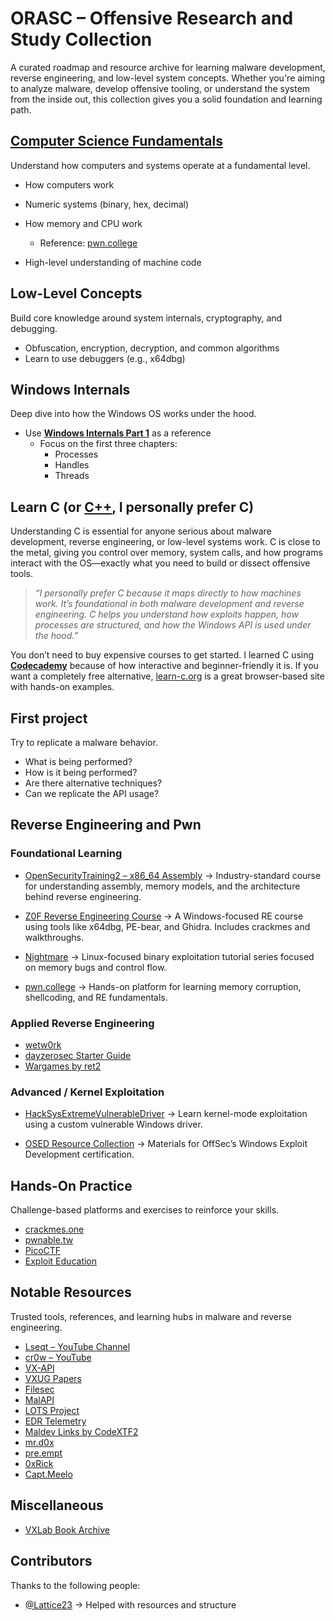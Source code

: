 # ORASC – Offensive Research and Study Collection
A curated roadmap and resource archive for learning malware development, reverse engineering, and low-level system concepts. Whether you're aiming to analyze malware, develop offensive tooling, or understand the system from the inside out, this collection gives you a solid foundation and learning path.

## [Computer Science Fundamentals](https://www.youtube.com/watch?v=tpIctyqH29Q&list=PL8dPuuaLjXtNlUrzyH5r6jN9ulIgZBpdo)
Understand how computers and systems operate at a fundamental level.
* How computers work
* Numeric systems (binary, hex, decimal)
* How memory and CPU work

  * Reference: [pwn.college](https://pwn.college/)
* High-level understanding of machine code

## Low-Level Concepts
Build core knowledge around system internals, cryptography, and debugging.

* Obfuscation, encryption, decryption, and common algorithms
* Learn to use debuggers (e.g., x64dbg)

## Windows Internals
Deep dive into how the Windows OS works under the hood.

* Use [**Windows Internals Part 1**](https://empyreal96.github.io/nt-info-depot/Windows-Internals-PDFs/Windows%20System%20Internals%207e%20Part%201.pdf) as a reference
  * Focus on the first three chapters:
    * Processes
    * Handles
    * Threads

## Learn C (or [C++](https://www.learncpp.com/), I personally prefer C)
Understanding C is essential for anyone serious about malware development, reverse engineering, or low-level systems work. C is close to the metal, giving you control over memory, system calls, and how programs interact with the OS—exactly what you need to build or dissect offensive tools.

> *“I personally prefer C because it maps directly to how machines work. It’s foundational in both malware development and reverse engineering. C helps you understand how exploits happen, how processes are structured, and how the Windows API is used under the hood.”*

You don’t need to buy expensive courses to get started. I learned C using [**Codecademy**](https://www.codecademy.com/learn/paths/c) because of how interactive and beginner-friendly it is. If you want a completely free alternative, [learn-c.org](https://www.learn-c.org/) is a great browser-based site with hands-on examples.


## First project
Try to replicate a malware behavior.
* What is being performed?
* How is it being performed?
* Are there alternative techniques?
* Can we replicate the API usage?

## Reverse Engineering and Pwn
### Foundational Learning
* [OpenSecurityTraining2 – x86_64 Assembly](https://p.ost2.fyi/courses/course-v1:OpenSecurityTraining2+Arch1001_x86-64_Asm+2021_v1/about)
  -> Industry-standard course for understanding assembly, memory models, and the architecture behind reverse engineering.

* [Z0F Reverse Engineering Course](https://www.debugxp.com/posts/RECourse/)
  -> A Windows-focused RE course using tools like x64dbg, PE-bear, and Ghidra. Includes crackmes and walkthroughs.
  
* [Nightmare](https://guyinatuxedo.github.io/00-intro/index.html)
  -> Linux-focused binary exploitation tutorial series focused on memory bugs and control flow.
 
* [pwn.college](https://pwn.college/)
  -> Hands-on platform for learning memory corruption, shellcoding, and RE fundamentals.

### Applied Reverse Engineering
* [wetw0rk](https://wetw0rk.github.io/)
* [dayzerosec Starter Guide](https://dayzerosec.com/blog/2024/07/11/getting-started-2024.html)
* [Wargames by ret2](https://wargames.ret2.systems/)

### Advanced / Kernel Exploitation

* [HackSysExtremeVulnerableDriver](https://github.com/hacksysteam/HackSysExtremeVulnerableDriver)
  -> Learn kernel-mode exploitation using a custom vulnerable Windows driver.

* [OSED Resource Collection](https://github.com/nop-tech/OSED/tree/main)
  -> Materials for OffSec’s Windows Exploit Development certification.

## Hands-On Practice

Challenge-based platforms and exercises to reinforce your skills.

* [crackmes.one](https://crackmes.one/)
* [pwnable.tw](https://pwnable.tw/challenge/)
* [PicoCTF](https://picoctf.org/)
* [Exploit Education](https://exploit.education/)

## Notable Resources
Trusted tools, references, and learning hubs in malware and reverse engineering.

* [Lseqt – YouTube Channel](https://www.youtube.com/@Lsecqt)
* [cr0w – YouTube](https://www.youtube.com/@crr0ww)
* [VX-API](https://github.com/vxunderground/VX-API)
* [VXUG Papers](https://github.com/vxunderground/VXUG-Papers)
* [Filesec](https://filesec.io/)
* [MalAPI](https://malapi.io/)
* [LOTS Project](https://lots-project.com/)
* [EDR Telemetry](https://www.edr-telemetry.com/)
* [Maldev Links by CodeXTF2](https://github.com/CodeXTF2/maldev-links)
* [mr.d0x](https://mrd0x.com/)
* [pre.empt](https://pre.empt.dev/)
* [0xRick](https://0xrick.github.io/misc/c2/)
* [Capt.Meelo](https://captmeelo.com/)

## Miscellaneous
* [VXLab Book Archive](https://github.com/vxlabinfo/lib/tree/master)

## Contributors
Thanks to the following people:
* [@Lattice23](https://github.com/Lattice23) -> Helped with resources and structure

